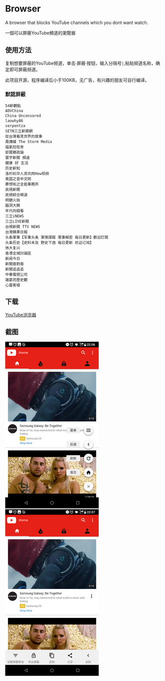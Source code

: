 # Browser

A browser that blocks YouTube channels which you dont want watch.

一個可以屏蔽YouTube頻道的瀏覽器

## 使用方法

复制想要屏蔽的YouTube频道，单击·屏蔽·按钮，输入分隔号`|`,粘贴频道名称，确定即可屏蔽频道。

此项目开源，程序编译后小于100KB，无广告，有兴趣的朋友可自行编译。

### 默認屏蔽

```
54新觀點
ADVChina
China Uncensored
laowhy86
serpentza
SETN三立新聞網
從台灣看見世界的故事
風傳媒 The Storm Media
福氣旺旺來
郭寶勝政論
寰宇新聞 頻道
健康 好 生活
历史新知
洛杉矶华人资讯网How视频
美国之音中文网
夢想街之全能事務所
民視新聞
民視綜合頻道
明鏡火拍
腦洞大開
年代向錢看
三立iNEWS
三立LIVE新聞
台視新聞 TTV NEWS
台灣蘋果日報
头条軍事【军事头条 軍情諜報 軍事解密 每日更新】歡迎訂閱
头条历史【史料未及 野史下酒 每日更新 欢迎订阅】
伟大复兴
香港全城討論區
新闻今日
新聞面對面
新聞追追追
中華電視公司
諸葛亮歷史觀
心靈客棧
```

## 下载

[YouTube浏览器](https://github.com/grandiloquent/Kotlin-YouTube-Browser/raw/master/release/youtube_browser.apk)


## 截图
<div style="display:inline">
<img src="Screenshots/Screenshot_2018-12-05-22-06-53.png" width="300px">
<img src="Screenshots/Screenshot_2018-12-05-22-07-03.png" width="300px">
</div>

